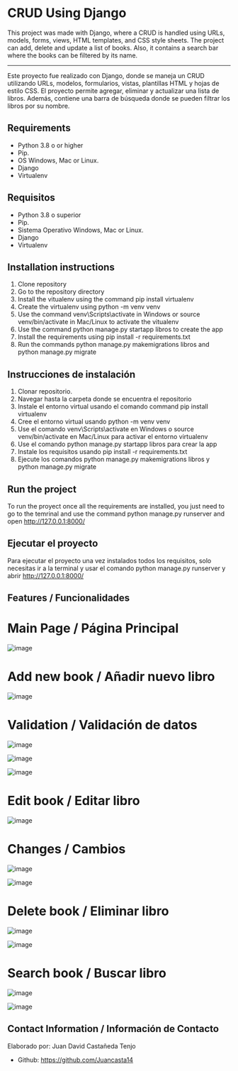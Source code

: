 
# CRUD Using Django

This project was made with Django, where a CRUD is handled using URLs, models, forms, views, HTML templates, and CSS style sheets. The project can add, delete and update a list of books. Also, it contains a search bar where the books can be filtered by its name.

****
Este proyecto fue realizado con Django, donde se maneja un CRUD utilizando URLs, modelos, formularios, vistas, plantillas HTML y hojas de estilo CSS. El proyecto permite agregar, eliminar y actualizar una lista de libros. Además, contiene una barra de búsqueda donde se pueden filtrar los libros por su nombre.




## Requirements

* Python 3.8 o or higher
* Pip.
* OS Windows, Mac or Linux.
* Django
* Virtualenv

## Requisitos
* Python 3.8 o superior
* Pip.
* Sistema Operativo Windows, Mac or Linux.
* Django
* Virtualenv

## Installation instructions

1. Clone repository
2. Go to the repository directory
3. Install the vitualenv using the command pip install virtualenv
4. Create the virtualenv using python -m venv venv 
5. Use the command venv\Scripts\activate in Windows or source venv/bin/activate in Mac/Linux to activate the vitualenv
6. Use the command python manage.py startapp libros to create the app
7. Install the requirements using pip install -r requirements.txt
8. Run the commands python manage.py makemigrations libros and python manage.py migrate


## Instrucciones de instalación

1. Clonar repositorio.
2. Navegar hasta la carpeta donde se encuentra el repositorio
3. Instale el entorno virtual usando el comando command pip install virtualenv
4. Cree el entorno virtual usando python -m venv venv 
5. Use el comando venv\Scripts\activate en Windows o source venv/bin/activate en Mac/Linux para activar el entorno virtualenv
6. Use el comando python manage.py startapp libros para crear la app
7. Instale los requisitos usando pip install -r requirements.txt
8. Ejecute los comandos python manage.py makemigrations libros y
python manage.py migrate

## Run the project

To run the proyect once all the requirements are installed, you just need to go to the temrinal and use the command python manage.py runserver and open http://127.0.0.1:8000/ 

## Ejecutar el proyecto

Para ejecutar el proyecto una vez instalados todos los requisitos, solo necesitas ir a la terminal y usar el comando python manage.py runserver y abrir http://127.0.0.1:8000/


## Features / Funcionalidades

# Main Page / Página Principal

 ![image](https://github.com/user-attachments/assets/a58e4cda-05e6-4e0b-ad79-dcbb0ab3389c)

# Add new book / Añadir nuevo libro

 ![image](https://github.com/user-attachments/assets/2fdfce79-fd5e-4775-8645-7ea54f27fa67)
 
# Validation / Validación de datos

 ![image](https://github.com/user-attachments/assets/0d160306-4b67-4a45-9b1e-d63b408f634a)

 ![image](https://github.com/user-attachments/assets/73ee9bc6-97fc-4e01-a203-e61dc6f0fd9c)

 ![image](https://github.com/user-attachments/assets/6f1c86c6-0d4b-434a-9f59-3d86b3c94aec)

# Edit book / Editar libro

 ![image](https://github.com/user-attachments/assets/cca7d9f1-8de8-4196-a4d6-8260093f0f9b)

# Changes / Cambios

 ![image](https://github.com/user-attachments/assets/481bf3e5-bf17-471a-813a-171c9616d3e5)

 ![image](https://github.com/user-attachments/assets/720d2cc5-1506-4e8b-accc-1b5897f41b09)

# Delete book / Eliminar libro

 ![image](https://github.com/user-attachments/assets/9d86fdcc-de8d-4e85-b154-b843224c90ab)

 ![image](https://github.com/user-attachments/assets/0c784c5f-6600-4b39-b840-82055f0a22f5)

# Search book / Buscar libro

 ![image](https://github.com/user-attachments/assets/0e2a0d97-49d3-439e-accb-3c71176c4f19)

 ![image](https://github.com/user-attachments/assets/21124935-615e-4c4d-9926-a02961595c6f)


## Contact Information / Información de Contacto

Elaborado por: Juan David Castañeda Tenjo

* Github: https://github.com/Juancasta14


  



 
